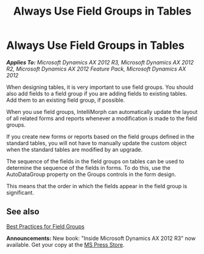 ﻿---
title: Always Use Field Groups in Tables
TOCTitle: Always Use Field Groups in Tables
ms:assetid: 739d7bc6-5f27-4018-b82d-b604cdffd1f9
ms:mtpsurl: https://msdn.microsoft.com/en-us/library/Aa641676(v=AX.60)
ms:contentKeyID: 35245911
ms.date: 05/18/2015
mtps_version: v=AX.60
---

# Always Use Field Groups in Tables 


_**Applies To:** Microsoft Dynamics AX 2012 R3, Microsoft Dynamics AX 2012 R2, Microsoft Dynamics AX 2012 Feature Pack, Microsoft Dynamics AX 2012_

When designing tables, it is very important to use field groups. You should also add fields to a field group if you are adding fields to existing tables. Add them to an existing field group, if possible.

When you use field groups, IntelliMorph can automatically update the layout of all related forms and reports whenever a modification is made to the field groups.

If you create new forms or reports based on the field groups defined in the standard tables, you will not have to manually update the custom object when the standard tables are modified by an upgrade.

The sequence of the fields in the field groups on tables can be used to determine the sequence of the fields in forms. To do this, use the AutoDataGroup property on the Groups controls in the form design.

This means that the order in which the fields appear in the field group is significant.

## See also

[Best Practices for Field Groups](best-practices-for-field-groups.md)

  
**Announcements:** New book: "Inside Microsoft Dynamics AX 2012 R3" now available. Get your copy at the [MS Press Store](https://www.microsoftpressstore.com/store/inside-microsoft-dynamics-ax-2012-r3-9780735685109).

